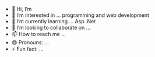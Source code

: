 - 👋 Hi, I’m 
- 👀 I’m interested in ... programming and web development
- 🌱 I’m currently learning ... Asp .Net
- 💞️ I’m looking to collaborate on ...
- 📫 How to reach me ... 
- 😄 Pronouns: ...
- ⚡ Fun fact: ...

<!---
SYED-SAQUEEB/SYED-SAQUEEB is a ✨ special ✨ repository because its `README.md` (this file) appears on your GitHub profile.
You can click the Preview link to take a look at your changes.
--->
